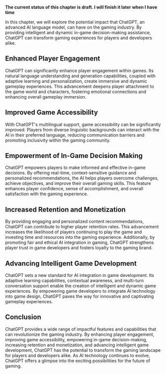 **The current status of this chapter is draft. I will finish it later when I have time**

In this chapter, we will explore the potential impact that ChatGPT, an advanced AI language model, can have on the gaming industry. By providing intelligent and dynamic in-game decision-making assistance, ChatGPT can transform gaming experiences for players and developers alike.

Enhanced Player Engagement
--------------------------

ChatGPT can significantly enhance player engagement within games. Its natural language understanding and generation capabilities, coupled with adaptive learning and personalization, create immersive and dynamic gameplay experiences. This advancement deepens player attachment to the game world and characters, fostering emotional connections and enhancing overall gameplay immersion.

Improved Game Accessibility
---------------------------

With ChatGPT's multilingual support, game accessibility can be significantly improved. Players from diverse linguistic backgrounds can interact with the AI in their preferred language, reducing communication barriers and promoting inclusivity within the gaming community.

Empowerment of In-Game Decision Making
--------------------------------------

ChatGPT empowers players to make informed and effective in-game decisions. By offering real-time, context-sensitive guidance and personalized recommendations, the AI helps players overcome challenges, achieve objectives, and improve their overall gaming skills. This feature enhances player confidence, sense of accomplishment, and overall satisfaction with the gaming experience.

Increased Retention and Monetization
------------------------------------

By providing engaging and personalized content recommendations, ChatGPT can contribute to higher player retention rates. This advancement increases the likelihood of players continuing to play the game and investing time and resources into the gaming experience. Additionally, by promoting fair and ethical AI integration in gaming, ChatGPT strengthens player trust in game developers and fosters loyalty to the gaming brand.

Advancing Intelligent Game Development
--------------------------------------

ChatGPT sets a new standard for AI integration in game development. Its adaptive learning capabilities, contextual awareness, and multi-turn conversation support enable the creation of intelligent and dynamic game experiences. By empowering game developers to integrate AI technology into game design, ChatGPT paves the way for innovative and captivating gameplay experiences.

Conclusion
----------

ChatGPT provides a wide range of impactful features and capabilities that can revolutionize the gaming industry. By enhancing player engagement, improving game accessibility, empowering in-game decision-making, increasing retention and monetization, and advancing intelligent game development, ChatGPT has the potential to transform the gaming landscape for players and developers alike. As AI technology continues to evolve, ChatGPT offers a glimpse into the exciting possibilities for the future of gaming.
